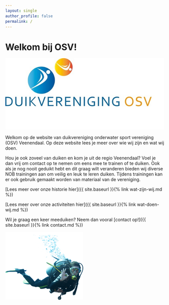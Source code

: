 ```yaml
---
layout: single
author_profile: false
permalink: /
---
```

# Welkom bij OSV!
![OSV Veenendaal](/assets/images/duikvereniging-osv.jpg)

Welkom op de website van duikvereniging onderwater sport vereniging (OSV) Veenendaal. Op deze website lees je meer over wie wij zijn en wat wij doen.

Hou je ook zoveel van duiken en kom je uit de regio Veenendaal? Voel je dan vrij om contact op te nemen om eens mee te trainen of te duiken. Ook als je nog nooit geduikt hebt en dit graag wilt veranderen bieden wij diverse NOB trainingen aan om veilig en leuk te leren duiken. Tijdens trainingen kan er ook gebruik gemaakt worden van materiaal van de vereniging. 

[Lees meer over onze historie hier]({{ site.baseurl }}{% link wat-zijn-wij.md %})

[Lees meer over onze activiteiten hier]({{ site.baseurl }}{% link wat-doen-wij.md %})

Wil je graag een keer meeduiken? Neem dan vooral [contact op!]({{ site.baseurl }}{% link contact.md %})

![duiker](/assets/images/duiker.png)